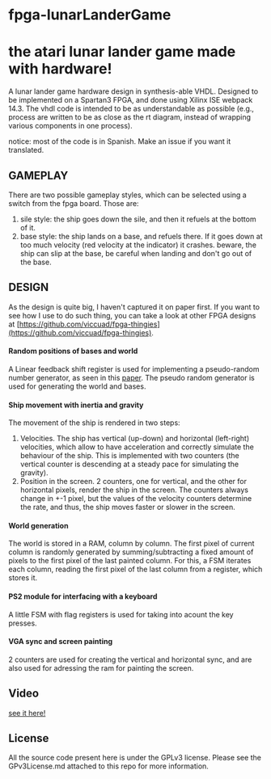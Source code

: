 fpga-lunarLanderGame
====================

# the atari lunar lander game made with hardware!

A lunar lander game hardware design in synthesis-able VHDL. Designed to be implemented on a Spartan3
FPGA, and done using Xilinx ISE webpack 14.3.
The vhdl code is intended to be as understandable as possible (e.g., process are written to be as close as the rt diagram, instead of wrapping various components in one process).

notice: most of the code is in Spanish. Make an issue if you want it translated.


## GAMEPLAY
There are two possible gameplay styles, which can be selected using a switch from the fpga board. Those are:
  1. sile style: the ship goes down the sile, and then it refuels at the bottom of it.
  2. base style: the ship lands on a base, and refuels there. If it goes down at too much velocity (red velocity at the indicator) it crashes. beware, the ship can slip at the base, be careful when landing and don't go out of the base.

## DESIGN  

As the design is quite big, I haven't captured it on paper first. If you want to
see how I use to do such thing, you can take a look at other FPGA designs at
[https://github.com/viccuad/fpga-thingies](https://github.com/viccuad/fpga-thingies).

#### Random positions of bases and world 
A Linear feedback shift register is used for implementing a pseudo-random number generator, as seen in this [paper](http://www.xilinx.com/support/documentation/application_notes/xapp052.pdf). The pseudo random generator is used for generating the world and bases.

#### Ship movement with inertia and gravity
The movement of the ship is rendered in two steps: 
  1. Velocities. The ship has vertical (up-down) and horizontal (left-right) velocities, which allow to have acceleration and correctly simulate the behaviour of the ship. This is implemented with two counters (the vertical counter is descending at a steady pace for simulating the gravity).
  2. Position in the screen. 2 counters, one for vertical, and the other for horizontal pixels, render the ship in the screen. The counters always change in +-1 pixel, but the values of the velocity counters determine the rate, and thus, the ship moves faster or slower in the screen.

#### World generation
The world is stored in a RAM, column by column. The first pixel of current column is randomly generated by summing/subtracting a fixed amount of pixels to the first pixel of the last painted column.
For this, a FSM iterates each column, reading the first pixel of the last column from a register, which stores it. 

#### PS2 module for interfacing with a keyboard
A little FSM with flag registers is used for taking into acount the key presses.

#### VGA sync and screen painting 
2 counters are used for creating the vertical and horizontal sync, and are also used for adressing the ram for painting the screen.

## Video
[see it here!](http://www.youtube.com/watch?v=YO3Od2-9k7o)


## License 
All the source code present here is under the GPLv3 license. Please see the GPv3License.md attached to this repo for more information.

